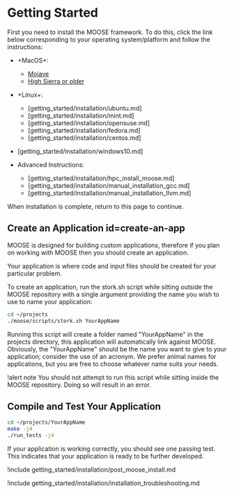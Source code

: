 
# Getting Started

First you need to install the MOOSE framework. To do this, click the link below corresponding to
your operating system/platform and follow the instructions:

- +MacOS+:

  - [Mojave](getting_started/installation/osx_mojave.md)
  - [High Sierra or older](getting_started/installation/osx_other.md)

- +Linux+:

  - [getting_started/installation/ubuntu.md]
  - [getting_started/installation/mint.md]
  - [getting_started/installation/opensuse.md]
  - [getting_started/installation/fedora.md]
  - [getting_started/installation/centos.md]

- [getting_started/installation/windows10.md]
- Advanced Instructions:

  - [getting_started/installation/hpc_install_moose.md]
  - [getting_started/installation/manual_installation_gcc.md]
  - [getting_started/installation/manual_installation_llvm.md]

When installation is complete, return to this page to continue.

## Create an Application id=create-an-app

MOOSE is designed for building custom applications, therefore if you plan on working with MOOSE
then you should create an application.

Your application is where code and input files should be created for your particular problem.

To create an application, run the stork.sh script while sitting outside the MOOSE repository with
a single argument providing the name you wish to use to name your application:

```bash
cd ~/projects
./moose/scripts/stork.sh YourAppName
```

Running this script will create a folder named "YourAppName" in the projects directory, this
application will automatically link against MOOSE. Obviously, the "YourAppName" should be the name
you want to give to your application; consider the use of an acronym. We prefer animal names for
applications, but you are free to choose whatever name suits your needs.

!alert note
You should not attempt to run this script while sitting inside the MOOSE repository. Doing so will result in an error.

## Compile and Test Your Application

```bash
cd ~/projects/YourAppName
make -j4
./run_tests -j4
```

If your application is working correctly, you should see one passing test. This indicates that
your application is ready to be further developed.

!include getting_started/installation/post_moose_install.md

!include getting_started/installation/installation_troubleshooting.md
